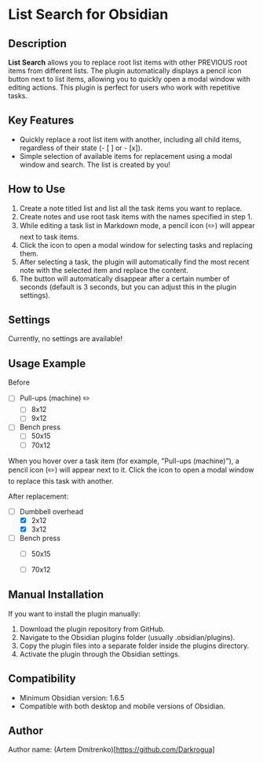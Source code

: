 # List Search for Obsidian
## Description
**List Search** allows you to replace root list items with other PREVIOUS root items from different lists. The plugin automatically displays a pencil icon button next to list items, allowing you to quickly open a modal window with editing actions. This plugin is perfect for users who work with repetitive tasks.

## Key Features
- Quickly replace a root list item with another, including all child items, regardless of their state (- [ ] or - [x]).
- Simple selection of available items for replacement using a modal window and search. The list is created by you!

## How to Use
1. Create a note titled list and list all the task items you want to replace.
2. Create notes and use root task items with the names specified in step 1.
3. While editing a task list in Markdown mode, a pencil icon (✏️) will appear next to task items.
4. Click the icon to open a modal window for selecting tasks and replacing them.
5. After selecting a task, the plugin will automatically find the most recent note with the selected item and replace the content.
6. The button will automatically disappear after a certain number of seconds (default is 3 seconds, but you can adjust this in the plugin settings).

## Settings
Currently, no settings are available!

## Usage Example

Before

- [ ] Pull-ups (machine) ✏️
    - [ ] 8х12
    - [ ] 9х12
- [ ] Bench press
    - [ ] 50х15
    - [ ] 70х12

When you hover over a task item (for example, "Pull-ups (machine)"), a pencil icon (✏️) will appear next to it. Click the icon to open a modal window to replace this task with another.

After replacement:

- [ ] Dumbbell overhead
    - [x] 2х12
    - [x] 3х12
- [ ] Bench press
    - [ ] 50х15
    - [ ] 70х12


## Manual Installation
If you want to install the plugin manually:
1. Download the plugin repository from GitHub.
2. Navigate to the Obsidian plugins folder (usually .obsidian/plugins).
3. Copy the plugin files into a separate folder inside the plugins directory.
4. Activate the plugin through the Obsidian settings.

## Compatibility
- Minimum Obsidian version: 1.6.5
- Compatible with both desktop and mobile versions of Obsidian.

##  Author
Author name: (Artem Dmitrenko)[https://github.com/Darkrogua]